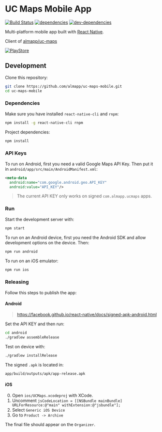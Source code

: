 # UC Maps Mobile App

[![Build Status][ci-image]][ci-url]
[![dependencies][dependencies-image]][dependencies-url]
[![dev-dependencies][dev-dependencies-image]][dev-dependencies-url]

Multi-platform mobile app built with [React Native](http://www.reactnative.com/).

Client of [almapp/uc-maps](https://github.com/almapp/uc-maps)

[![PlayStore][playstore-image]][playstore-url]

## Development

Clone this repository:

```sh
git clone https://github.com/almapp/uc-maps-mobile.git
cd uc-maps-mobile
```

### Dependencies

Make sure you have installed `react-native-cli` and `rnpm`:

```sh
npm install -g react-native-cli rnpm
```

Project dependencies:

```sh
npm install
```

### API Keys

To run on Android, first you need a valid Google Maps API Key. Then put it in `android/app/src/main/AndroidManifest.xml`:

```xml
<meta-data
  android:name="com.google.android.geo.API_KEY"
  android:value="API_KEY"/>
```

> The current API KEY only works on signed `com.almapp.ucmaps` apps.

### Run

Start the development server with:

```sh
npm start
```

To run on an Android device, first you need the Android SDK and allow development options on the device. Then:

```sh
npm run android
```

To run on an iOS emulator:

```sh
npm run ios
```

### Releasing

Follow this steps to publish the app:

#### Android

> https://facebook.github.io/react-native/docs/signed-apk-android.html

Set the API KEY and then run:

```sh
cd android
./gradlew assembleRelease
```

Test on device with:

```sh
./gradlew installRelease
```

The signed `.apk` is located in:

```sh
app/build/outputs/apk/app-release.apk
```

#### iOS

0. Open `ios/UCMaps.xcodeproj` with XCode.
0. Uncomment `jsCodeLocation = [[NSBundle mainBundle] URLForResource:@"main" withExtension:@"jsbundle"];`
0. Select `Generic iOS Device`
0. Go to `Product -> Archive`

The final file should appear on the `Organizer`.

[playstore-image]: http://mrpatiwi.github.io/app-badges/playstore.png
[playstore-url]: https://play.google.com/store/apps/details?id=com.almapp.ucmaps
[ci-image]: https://travis-ci.org/almapp/uc-maps-mobile.svg
[ci-url]: https://travis-ci.org/almapp/uc-maps-mobile
[dependencies-image]: https://david-dm.org/almapp/uc-maps-mobile.svg
[dependencies-url]: https://david-dm.org/almapp/uc-maps-mobile
[dev-dependencies-image]: https://david-dm.org/almapp/uc-maps-mobile/dev-status.svg
[dev-dependencies-url]: https://david-dm.org/almapp/uc-maps-mobile#info=devDependencies
